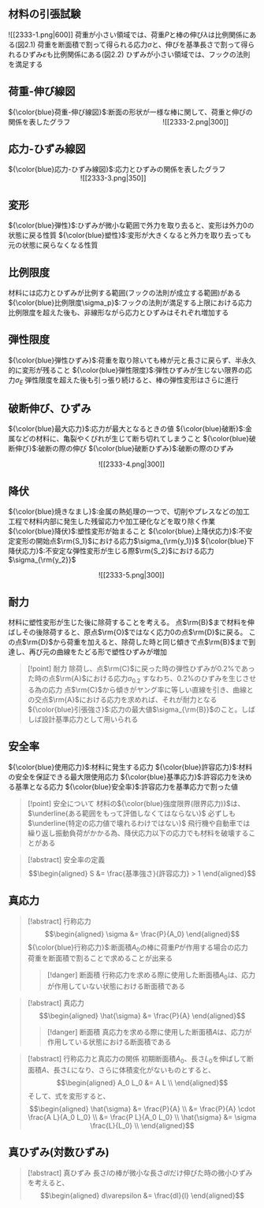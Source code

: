 ## 材料の引張試験
![[2333-1.png|600]]
荷重が小さい領域では、荷重$P$と棒の伸び$\lambda$は比例関係にある(図2.1)
荷重を断面積で割って得られる応力$\sigma$と、伸びを基準長さで割って得られるひずみ$\varepsilon$も比例関係にある(図2.2)
ひずみが小さい領域では、フックの法則を満足する

## 荷重-伸び線図
${\color{blue}荷重-伸び線図}$:断面の形状が一様な棒に関して、荷重と伸びの関係を表したグラフ
$\hspace{5cm}$![[2333-2.png|300]]

## 応力-ひずみ線図
${\color{blue}応力-ひずみ線図}$:応力とひずみの関係を表したグラフ
$\hspace{4cm}$![[2333-3.png|350]]

## 変形
${\color{blue}弾性}$:ひずみが微小な範囲で外力を取り去ると、変形は外力$0$の状態に戻る性質
${\color{blue}塑性}$:変形が大きくなると外力を取り去っても元の状態に戻らなくなる性質

## 比例限度
材料には応力とひずみが比例する範囲(フックの法則が成立する範囲)がある
${\color{blue}比例限度\sigma_p}$:フックの法則が満足する上限における応力
比例限度を超えた後も、非線形ながら応力とひずみはそれぞれ増加する

## 弾性限度
${\color{blue}弾性ひずみ}$:荷重を取り除いても棒が元と長さに戻らず、半永久的に変形が残ること
${\color{blue}弾性限度}$:弾性ひずみが生じない限界の応力$\sigma_E$
弾性限度を超えた後も引っ張り続けると、棒の弾性変形はさらに進行

## 破断伸び、ひずみ
${\color{blue}最大応力}$:応力が最大となるときの値
${\color{blue}破断}$:金属などの材料に、亀裂やくびれが生じて断ち切れてしまうこと
${\color{blue}破断伸び}$:破断の際の伸び
${\color{blue}破断ひずみ}$:破断の際のひずみ

$\hspace{5cm}$![[2333-4.png|300]]

## 降伏
${\color{blue}焼きなまし}$:金属の熱処理の一つで、切削やプレスなどの加工工程で材料内部に発生した残留応力や加工硬化などを取り除く作業
${\color{blue}降伏}$:塑性変形が始まること
${\color{blue}上降伏応力}$:不安定変形の開始点$\rm{S_1}$における応力$\sigma_{\rm{y_1}}$
${\color{blue}下降伏応力}$:不安定な弾性変形が生じる際$\rm{S_2}$における応力$\sigma_{\rm{y_2}}$

$\hspace{5cm}$![[2333-5.png|300]]

## 耐力
材料に塑性変形が生じた後に除荷することを考える。
点$\rm{B}$まで材料を伸ばしその後除荷すると、原点$\rm{O}$ではなく応力$0$の点$\rm{D}$に戻る。
この点$\rm{D}$から荷重を加えると、除荷した時と同じ傾きで点$\rm{B}$まで到達し、再び元の曲線をたどる形で塑性ひずみが増加
> [!point] 耐力
> 除荷し、点$\rm{C}$に戻った時の弾性ひずみが$0.2\%$であった時の点$\rm{A}$における応力$\sigma_{0.2}$
> すなわち、$0.2\%$のひずみを生じさせる為の応力
> 点$\rm{C}$から傾きがヤング率に等しい直線を引き、曲線との交点$\rm{A}$における応力を求めれば、それが耐力となる
> ${\color{blue}引張強さ}$:応力の最大値$\sigma_{\rm{B}}$のこと。しばしば設計基準応力として用いられる

## 安全率
${\color{blue}使用応力}$:材料に発生する応力
${\color{blue}許容応力}$:材料の安全を保証できる最大限使用応力
${\color{blue}基準応力}$:許容応力を決める基準となる応力
${\color{blue}安全率}$:許容応力を基準応力で割った値

> [!point] 安全について
> 材料の${\color{blue}強度限界(限界応力)}$は、$\underline{ある範囲をもって評価しなくてはならない}$
> 必ずしも$\underline{特定の応力値で壊れるわけではない}$
> 飛行機や自動車では繰り返し振動負荷がかかる為、降伏応力以下の応力でも材料を破壊することがある

> [!abstract] 安全率の定義
> $$\begin{aligned}
> S &= \frac{基準強さ}{許容応力} > 1
> \end{aligned}$$

## 真応力
> [!abstract] 行称応力
> $$\begin{aligned}
> \sigma &= \frac{P}{A_0}
> \end{aligned}$$
> ${\color{blue}行称応力}$:断面積$A_0$の棒に荷重$P$が作用する場合の応力
> 荷重を断面積で割ることで求めることが出来る
> > [!danger] 断面積
> > 行称応力を求める際に使用した断面積$A_0$は、応力が作用していない状態における断面積である

> [!abstract] 真応力
> $$\begin{aligned}
> \hat{\sigma} &= \frac{P}{A}
> \end{aligned}$$
> > [!danger] 断面積
> > 真応力を求める際に使用した断面積$A$は、応力が作用している状態における断面積である

> [!abstract] 行称応力と真応力の関係
> 初期断面積$A_0$、長さ$L_0$を伸ばして断面積$A$、長さ$L$になり、さらに体積変化がないものとすると、
> $$\begin{aligned}
> A_0 L_0 &= A L \\
> \end{aligned}$$
> そして、式を変形すると、
> $$\begin{aligned}
> \hat{\sigma} &= \frac{P}{A} \\
> &= \frac{P}{A} \cdot \frac{A L}{A_0 L_0} \\
> &= \frac{P L}{A_0 L_0} \\
> \hat{\sigma} &= \sigma \frac{L}{L_0} \\
> \end{aligned}$$

## 真ひずみ(対数ひずみ)
> [!abstract] 真ひずみ
> 長さ$l$の棒が微小な長さ$dl$だけ伸びた時の微小ひずみを考えると、
> $$\begin{aligned}
> d\varepsilon &= \frac{dl}{l}
> \end{aligned}$$








